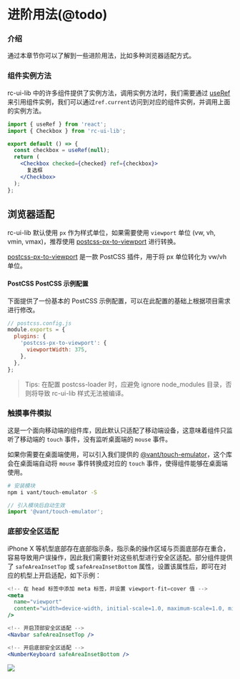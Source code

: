 # 进阶用法(@todo)

### 介绍

通过本章节你可以了解到一些进阶用法，比如多种浏览器适配方式。

### 组件实例方法

rc-ui-lib 中的许多组件提供了实例方法，调用实例方法时，我们需要通过 [useRef](https://v3.cn.vuejs.org/guide/component-template-refs.html) 来引用组件实例，我们可以通过`ref.current`访问到对应的组件实例，并调用上面的实例方法。

```jsx
import { useRef } from 'react';
import { Checkbox } from 'rc-ui-lib';

export default () => {
  const checkbox = useRef(null);
  return (
    <Checkbox checked={checked} ref={checkbox}>
      复选框
    </Checkbox>
  );
};
```

## 浏览器适配

rc-ui-lib 默认使用 `px` 作为样式单位，如果需要使用 `viewport` 单位 (vw, vh, vmin, vmax)，推荐使用 [postcss-px-to-viewport](https://github.com/evrone/postcss-px-to-viewport) 进行转换。

[postcss-px-to-viewport](https://github.com/evrone/postcss-px-to-viewport) 是一款 PostCSS 插件，用于将 px 单位转化为 vw/vh 单位。

#### PostCSS PostCSS 示例配置

下面提供了一份基本的 PostCSS 示例配置，可以在此配置的基础上根据项目需求进行修改。

```js
// postcss.config.js
module.exports = {
  plugins: {
    'postcss-px-to-viewport': {
      viewportWidth: 375,
    },
  },
};
```

> Tips: 在配置 postcss-loader 时，应避免 ignore node_modules 目录，否则将导致 rc-ui-lib 样式无法被编译。

### 触摸事件模拟

这是一个面向移动端的组件库，因此默认只适配了移动端设备，这意味着组件只监听了移动端的 `touch` 事件，没有监听桌面端的 `mouse` 事件。

如果你需要在桌面端使用，可以引入我们提供的 [@vant/touch-emulator](https://github.com/youzan/vant/tree/dev/packages/vant-touch-emulator)，这个库会在桌面端自动将 `mouse` 事件转换成对应的 `touch` 事件，使得组件能够在桌面端使用。

```bash
# 安装模块
npm i vant/touch-emulator -S
```

```js
// 引入模块后自动生效
import '@vant/touch-emulator';
```

### 底部安全区适配

iPhone X 等机型底部存在底部指示条，指示条的操作区域与页面底部存在重合，容易导致用户误操作，因此我们需要针对这些机型进行安全区适配。部分组件提供了 `safeAreaInsetTop` 或 `safeAreaInsetBottom` 属性，设置该属性后，即可在对应的机型上开启适配，如下示例：

```jsx
<!-- 在 head 标签中添加 meta 标签，并设置 viewport-fit=cover 值 -->
<meta
  name="viewport"
  content="width=device-width, initial-scale=1.0, maximum-scale=1.0, minimum-scale=1.0, viewport-fit=cover"
/>

<!-- 开启顶部安全区适配 -->
<Navbar safeAreaInsetTop />

<!-- 开启底部安全区适配 -->
<NumberKeyboard safeAreaInsetBottom />
```

<img src="https://img.yzcdn.cn/vant/safearea.png">
